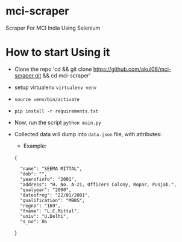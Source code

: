 # mci-scraper
Scraper For MCI India Using Selenium

# How to start Using it

- Clone the repo 'cd && git clone https://github.com/akul08/mci-scraper.git && cd mci-scraper'

- setup virtualenv `virtualenv venv`

- `source venv/bin/activate`

- `pip install -r requirements.txt`

- Now, run the script `python main.py`

- Collected data will dump into `data.json` file, with attributes:

	- Example:

	{
	
		"name": "SEEMA MITTAL",
		"dob": "",
		"yearofinfo": "2001",
		"address": "H. No. A-21, Officers Colony, Ropar, Punjab.",
		"qualyear": "2000",
		"dateofreg": "22/01/2001", 
		"qualification": "MBBS",
		"regno": "169", 
		"fname": "L.C.Mittal", 
		"univ": "U.Delhi",
		"s_no": 86
		
	}
